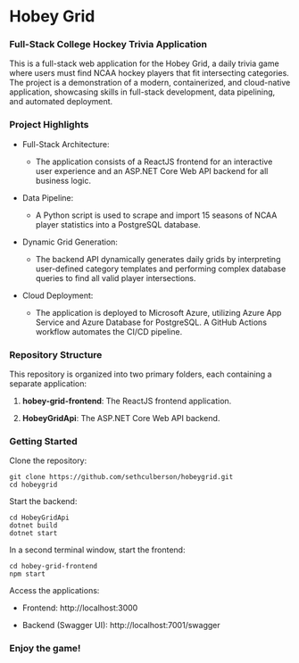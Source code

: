 # Hobey Grid
### Full-Stack College Hockey Trivia Application

This is a full-stack web application for the Hobey Grid, a daily trivia game where users must find NCAA hockey players that fit intersecting categories. The project is a demonstration of a modern, containerized, and cloud-native application, showcasing skills in full-stack development, data pipelining, and automated deployment.

### Project Highlights

* Full-Stack Architecture: 
    - The application consists of a ReactJS frontend for an interactive user experience and an ASP.NET Core Web API backend for all business logic.

* Data Pipeline: 
    - A Python script is used to scrape and import 15 seasons of NCAA player statistics into a PostgreSQL database.

* Dynamic Grid Generation: 
    - The backend API dynamically generates daily grids by interpreting user-defined category templates and performing complex database queries to find all valid player intersections.

* Cloud Deployment: 
    - The application is deployed to Microsoft Azure, utilizing Azure App Service and Azure Database for PostgreSQL. A GitHub Actions workflow automates the CI/CD pipeline.

### Repository Structure

This repository is organized into two primary folders, each containing a separate application:

1. __hobey-grid-frontend__: The ReactJS frontend application.

2. __HobeyGridApi__: The ASP.NET Core Web API backend.

### Getting Started

Clone the repository:
```
git clone https://github.com/sethculberson/hobeygrid.git
cd hobeygrid
```
Start the backend:
```
cd HobeyGridApi
dotnet build
dotnet start
```
In a second terminal window, start the frontend:
```
cd hobey-grid-frontend
npm start
```
Access the applications:

- Frontend: http://localhost:3000

- Backend (Swagger UI): http://localhost:7001/swagger

### Enjoy the game!